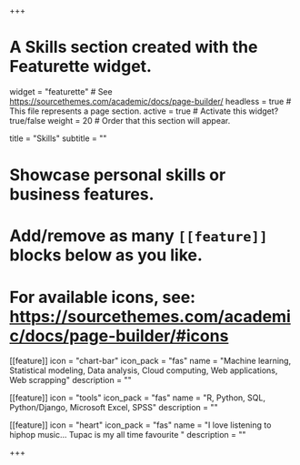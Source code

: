 +++
# A Skills section created with the Featurette widget.
widget = "featurette"  # See https://sourcethemes.com/academic/docs/page-builder/
headless = true  # This file represents a page section.
active = true  # Activate this widget? true/false
weight = 20  # Order that this section will appear.

title = "Skills"
subtitle = ""

# Showcase personal skills or business features.
# 
# Add/remove as many `[[feature]]` blocks below as you like.
# 
# For available icons, see: https://sourcethemes.com/academic/docs/page-builder/#icons

[[feature]]
  icon = "chart-bar"
  icon_pack = "fas"
  name = "Machine learning, Statistical modeling, Data analysis, Cloud computing, Web applications, Web scrapping"
  description = ""
  
[[feature]]
  icon = "tools"
  icon_pack = "fas"
  name = "R, Python, SQL, Python/Django, Microsoft Excel, SPSS"
  description = ""  
  
[[feature]]
  icon = "heart"
  icon_pack = "fas"
  name = "I love listening to hiphop music... Tupac is my all time favourite "
  description = ""

+++

